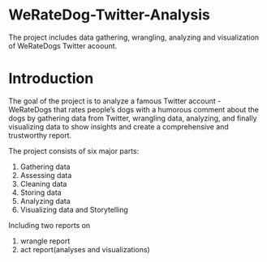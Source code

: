 # WeRateDog-Twitter-Analysis
The project includes data gathering, wrangling, analyzing and visualization of WeRateDogs Twitter acoount.

# Introduction
The goal of the project is to analyze a famous Twitter account - WeRateDogs that rates people’s dogs with a humorous comment about the dogs by gathering data from Twitter, wrangling data, analyzing, and finally visualizing data to show insights and create a comprehensive and trustworthy report.

The project consists of six major parts:
  1. Gathering data
  2. Assessing data
  3. Cleaning data
  4. Storing data
  5. Analyzing data
  6. Visualizing data and Storytelling
  
Including two reports on 
  1. wrangle report 
  2. act report(analyses and visualizations)

